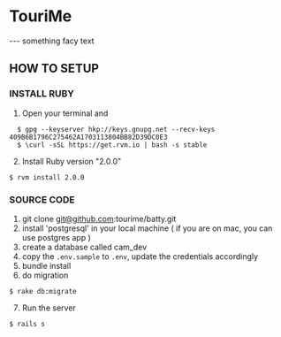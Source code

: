 # TouriMe
--- something facy text

## HOW TO SETUP
### INSTALL RUBY
1. Open your terminal and 

```
  $ gpg --keyserver hkp://keys.gnupg.net --recv-keys 409B6B1796C275462A1703113804BB82D39DC0E3
  $ \curl -sSL https://get.rvm.io | bash -s stable
```

2. Install Ruby version "2.0.0"

``` 
$ rvm install 2.0.0
```

### SOURCE CODE
1. git clone git@github.com:tourime/batty.git
2. install 'postgresql' in your local machine ( if you are on mac, you can use postgres app )
3. create a database called cam_dev
4. copy the `.env.sample` to `.env`, update the credentials accordingly
5. bundle install
6. do migration

```
$ rake db:migrate
```

7. Run the server

```
$ rails s
```

